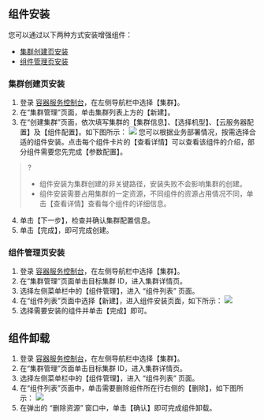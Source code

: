 


## 组件安装
您可以通过以下两种方式安装增强组件：
- [集群创建页安装](#Cluster)
- [组件管理页安装](#Component)



### 集群创建页安装[](id:Cluster)
1. 登录 [容器服务控制台](https://console.qcloud.com/tke2)，在左侧导航栏中选择【集群】。
2. 在“集群管理”页面，单击集群列表上方的【新建】。
3. 在“创建集群”页面，依次填写集群的【集群信息】、【选择机型】、【云服务器配置】及【组件配置】。如下图所示：
![](https://main.qcloudimg.com/raw/b4288e9101f98b347a25852a570422e0.png)
 您可以根据业务部署情况，按需选择合适的组件安装。点击每个组件卡片的【查看详情】可以查看该组件的介绍，部分组件需要您先完成【参数配置】。
>? 
>- 组件安装为集群创建的非关键路径，安装失败不会影响集群的创建。
>- 组件安装需要占用集群的一定资源，不同组件的资源占用情况不同，单击【查看详情】查看每个组件的详细信息。
4. 单击【下一步】，检查并确认集群配置信息。
5. 单击【完成】，即可完成创建。




### 组件管理页安装 [](id:Component)
1. 登录 [容器服务控制台](https://console.qcloud.com/tke2)，在左侧导航栏中选择【集群】。
2. 在“集群管理”页面单击目标集群 ID，进入集群详情页。
3. 选择左侧菜单栏中的【组件管理】，进入 “组件列表” 页面。
4. 在“组件列表”页面中选择【新建】，进入组件安装页面，如下所示：
![](https://main.qcloudimg.com/raw/e1a6d38274b63de01f52f2c2407b3fb1.png)
5. 选择需要安装的组件并单击【完成】即可。

## 组件卸载
1. 登录 [容器服务控制台](https://console.qcloud.com/tke2)，在左侧导航栏中选择【集群】。
2. 在“集群管理”页面单击目标集群 ID，进入集群详情页。
3. 选择左侧菜单栏中的【组件管理】，进入 “组件列表” 页面。
4. 在“组件列表”页面中，单击需要删除组件所在行右侧的【删除】，如下图所示：
![](https://main.qcloudimg.com/raw/5a8360f25efec1f02d680ab13eadc627.png)
5. 在弹出的 “删除资源” 窗口中，单击【确认】即可完成组件卸载。

